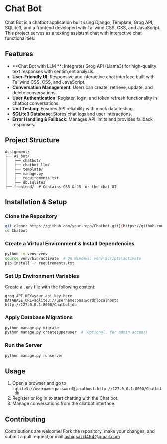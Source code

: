 # Chat Bot

Chat Bot is a chatbot application built using Django, Template, Grog API, SQLite3, and a frontend developed with Tailwind CSS, CSS, and JavaScript. This project serves as a texting assistant chat with interactive chat functionalities.

## Features

- **Chat Bot with LLM **: Integrates Grog API (Llama3) for high-quality text responses with sentim,ent analysis.
- **User-Friendly UI**: Responsive and interactive chat interface built with Tailwind CSS, CSS, and JavaScript.
- **Conversation Management**: Users can create, retrieve, update, and delete conversations.
- **User Authentication**: Register, login, and token refresh functionality in chatbot conversations.
- **Unit Testing**: Ensures API reliability with mock data testing.
- **SQLite3 Database**: Stores chat logs and user interactions.
- **Error Handling & Fallback**: Manages API limits and provides fallback responses.

## Project Structure

```
Assignment/
├── Ai_bot/
│   ├── chatbot/
│   ├── chatbot_llm/
│   ├── template/
│   ├── manage.py
│   ├── requirements.txt
│   ├── db.sqlite3
├── frontend/  # Contains CSS & JS for the chat UI
```

## Installation & Setup

### Clone the Repository
```sh
git clone: https://github.com/your-repo/Chatbot.git](https://github.com/AshiqSazid/Chatbot.git
cd Chatbot
```

### Create a Virtual Environment & Install Dependencies
```sh
python -m venv venv
source venv/bin/activate  # On Windows: venv\Scripts\activate
pip install -r requirements.txt
```

### Set Up Environment Variables
Create a `.env` file with the following content:
```env
grog_API_KEY=your_api_key_here
DATABASE_URL=sqlite3://username:password@localhost: http://127.0.0.1:8000/Chatbot_db
```

### Apply Database Migrations
```sh
python manage.py migrate
python manage.py createsuperuser  # (Optional, for admin access)
```

### Run the Server
```sh
python manage.py runserver
```

## Usage
1. Open a browser and go to `sqlite3://username:password@localhost:http://127.0.0.1:8000/Chatbot_db`
2. Register or log in to start chatting with the Chat bot.
3. Manage conversations from the chatbot interface.
## Contributing
Contributions are welcome! Fork the repository, make your changes, and submit a pull request,or mail ashiqsazid494@gmail.com


